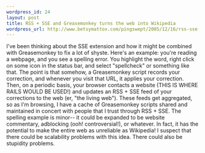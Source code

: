 ```yaml
--- 
wordpress_id: 24
layout: post
title: RSS + SSE and Greasemonkey turns the web into Wikipedia
wordpress_url: http://www.betsymattox.com/pingswept/2005/12/16/rss-sse-and-greasemonkey-turns-the-web-into-wikipedia/
---
```

I've been thinking about the SSE extension and how it might be combined with Greasemonkey to fix a lot of shyste. Here's an example: you're reading a webpage, and you see a spelling error. You highlight the word, right click on some icon in the status bar, and select "spellcheck" or something like that. The point is that somehow, a Greasemonkey script records your correction, and whenever you visit that URL, it applies your correction.
Then, on a periodic basis, your browser contacts a website (THIS IS WHERE RAILS WOULD BE USED!) and updates an RSS + SSE feed of your corrections to the web (er, "the living web"). These feeds get aggregated, so as I'm browsing, I have a cache of Greasemonkey scripts shared and maintained in concert with people that I trust through RSS + SSE. The spelling example is minor-- it could be expanded to be website commentary, adblocking (ooh! controversial!), or whatever. In fact, it has the potential to make the entire web as unreliable as Wikipedia!
I suspect that there could be scalability problems with this idea. There could also be stupidity problems.

